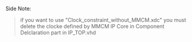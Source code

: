Side Note: 

>if you want to use "Clock_constraint_without_MMCM.xdc" you must delete the clocke defined by MMCM IP Core in Component Delclaration part in IP_TOP.vhd
